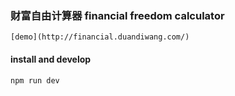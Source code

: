 ### 财富自由计算器 financial freedom calculator

    [demo](http://financial.duandiwang.com/)

#### install and develop

    npm run dev
